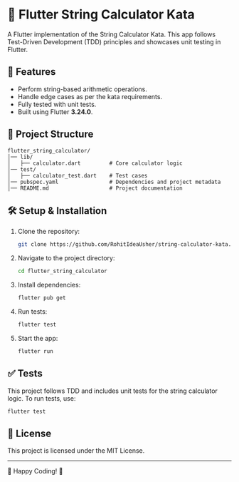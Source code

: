 # 📱 Flutter String Calculator Kata

A Flutter implementation of the String Calculator Kata. This app follows Test-Driven Development (TDD) principles and showcases unit testing in Flutter.

## 🚀 Features

- Perform string-based arithmetic operations.
- Handle edge cases as per the kata requirements.
- Fully tested with unit tests.
- Built using Flutter **3.24.0**.

## 📂 Project Structure

```
flutter_string_calculator/
│── lib/
│   ├── calculator.dart         # Core calculator logic
│── test/
│   ├── calculator_test.dart    # Test cases
│── pubspec.yaml                # Dependencies and project metadata
│── README.md                   # Project documentation
```

## 🛠️ Setup & Installation

1. Clone the repository:
   ```sh
   git clone https://github.com/RohitIdeaUsher/string-calculator-kata.git
   ```
2. Navigate to the project directory:
   ```sh
   cd flutter_string_calculator
   ```
3. Install dependencies:
   ```sh
   flutter pub get
   ```
4. Run tests:
   ```sh
   flutter test
   ```
5. Start the app:
   ```sh
   flutter run
   ```

## ✅ Tests

This project follows TDD and includes unit tests for the string calculator logic.
To run tests, use:
```sh
flutter test
```

## 📄 License

This project is licensed under the MIT License.

---
🚀 Happy Coding! 🎯

